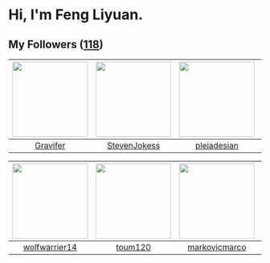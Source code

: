 # Hi, I'm Feng Liyuan.

## My Followers ([118](https://github.com/SunRunAway?tab=followers))

| <img src="https://avatars.githubusercontent.com/u/44160838?v=4" width="150" height="150" /> | <img src="https://avatars.githubusercontent.com/u/71307974?v=4" width="150" height="150" /> | <img src="https://avatars.githubusercontent.com/u/46620760?v=4" width="150" height="150" /> | <img src="https://avatars.githubusercontent.com/u/88874211?v=4" width="150" height="150" /> |
| :-----------------------------------------------------------------------------------------: | :-----------------------------------------------------------------------------------------: | :-----------------------------------------------------------------------------------------: | :-----------------------------------------------------------------------------------------: |
|                           [Gravifer](https://github.com/Gravifer)                           |                       [StevenJokess](https://github.com/StevenJokess)                       |                        [pleiadesian](https://github.com/pleiadesian)                        |                          [xxxkangle](https://github.com/xxxkangle)                          |

| <img src="https://avatars.githubusercontent.com/u/74522790?v=4" width="150" height="150" /> | <img src="https://avatars.githubusercontent.com/u/57785890?v=4" width="150" height="150" /> | <img src="https://avatars.githubusercontent.com/u/52882128?v=4" width="150" height="150" /> | <img src="https://avatars.githubusercontent.com/u/49479987?v=4" width="150" height="150" /> |
| :-----------------------------------------------------------------------------------------: | :-----------------------------------------------------------------------------------------: | :-----------------------------------------------------------------------------------------: | :-----------------------------------------------------------------------------------------: |
|                      [wolfwarrier14](https://github.com/wolfwarrier14)                      |                            [toum120](https://github.com/toum120)                            |                      [markovicmarco](https://github.com/markovicmarco)                      |                              [bo-er](https://github.com/bo-er)                              |